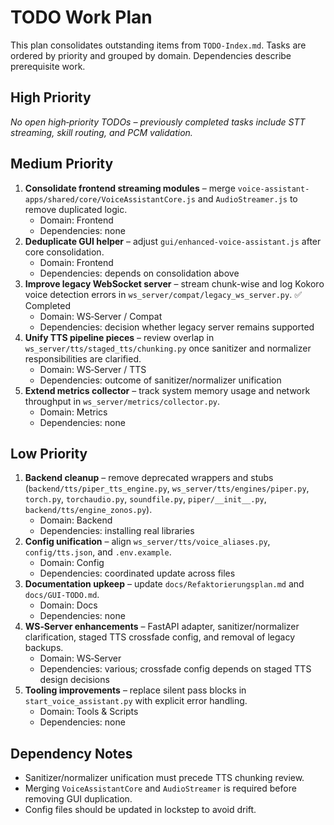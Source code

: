 # TODO Work Plan

This plan consolidates outstanding items from `TODO-Index.md`. Tasks are ordered by priority and grouped by domain. Dependencies describe prerequisite work.

## High Priority
*No open high‑priority TODOs – previously completed tasks include STT streaming, skill routing, and PCM validation.*

## Medium Priority
1. **Consolidate frontend streaming modules** – merge `voice-assistant-apps/shared/core/VoiceAssistantCore.js` and `AudioStreamer.js` to remove duplicated logic.
   - Domain: Frontend
   - Dependencies: none
2. **Deduplicate GUI helper** – adjust `gui/enhanced-voice-assistant.js` after core consolidation.
   - Domain: Frontend
   - Dependencies: depends on consolidation above
3. **Improve legacy WebSocket server** – stream chunk-wise and log Kokoro voice detection errors in `ws_server/compat/legacy_ws_server.py`. ✅ Completed
   - Domain: WS‑Server / Compat
   - Dependencies: decision whether legacy server remains supported
4. **Unify TTS pipeline pieces** – review overlap in `ws_server/tts/staged_tts/chunking.py` once sanitizer and normalizer responsibilities are clarified.
   - Domain: WS‑Server / TTS
   - Dependencies: outcome of sanitizer/normalizer unification
5. **Extend metrics collector** – track system memory usage and network throughput in `ws_server/metrics/collector.py`.
   - Domain: Metrics
   - Dependencies: none

## Low Priority
1. **Backend cleanup** – remove deprecated wrappers and stubs (`backend/tts/piper_tts_engine.py`, `ws_server/tts/engines/piper.py`, `torch.py`, `torchaudio.py`, `soundfile.py`, `piper/__init__.py`, `backend/tts/engine_zonos.py`).
   - Domain: Backend
   - Dependencies: installing real libraries
2. **Config unification** – align `ws_server/tts/voice_aliases.py`, `config/tts.json`, and `.env.example`.
   - Domain: Config
   - Dependencies: coordinated update across files
3. **Documentation upkeep** – update `docs/Refaktorierungsplan.md` and `docs/GUI-TODO.md`.
   - Domain: Docs
   - Dependencies: none
4. **WS‑Server enhancements** – FastAPI adapter, sanitizer/normalizer clarification, staged TTS crossfade config, and removal of legacy backups.
   - Domain: WS‑Server
   - Dependencies: various; crossfade config depends on staged TTS design decisions
5. **Tooling improvements** – replace silent pass blocks in `start_voice_assistant.py` with explicit error handling.
   - Domain: Tools & Scripts
   - Dependencies: none

## Dependency Notes
- Sanitizer/normalizer unification must precede TTS chunking review.
- Merging `VoiceAssistantCore` and `AudioStreamer` is required before removing GUI duplication.
- Config files should be updated in lockstep to avoid drift.

